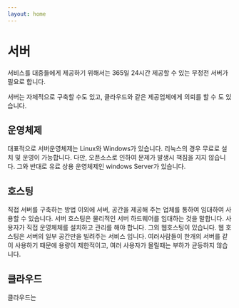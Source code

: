 ```yaml
---
layout: home
---
```


# 서버
서비스를 대중들에게 제공하기 위해서는 365일 24시간 제공할 수 있는 무정전 서버가 필요로 합니다.

서버는 자체적으로 구축할 수도 있고, 클라우드와 같은 제공업체에게 의뢰를 할 수 도 있습니다.

## 운영체제
대표적으로 서버운영체제는 Linux와 Windows가 있습니다. 리눅스의 경우 무료로 설치 및 운영이 가능합니다. 다만, 오픈소스로 인하여 문제가 발생시 책짐을 지지 않습니다.
그와 반대로 유료 상용 운영체제인 windows Server가 있습니다.

## 호스팅
직접 서버를 구축하는 방법 이외에 서버, 공간을 제공해 주는 업체를 통하여 임대하여 사용할 수 있습니다. 서버 호스팅은 물리적인 서버 하드웨어를 임대하는 것을 말합니다.
사용자가 직접 운영체체를 설치하고 관리를 해야 합니다. 그외 웹호스팅이 있습니다. 웹 호스팅은 서버의 일부 공간만을 빌려주는 서비스 입니다. 여러사람들이 한개의 서버를 같이 사용하기 때문에 용량이 제한적이고, 여러 사용자가 몰릴때는 부하가 균등하지 않습니다.

## 클라우드
클라우드는 